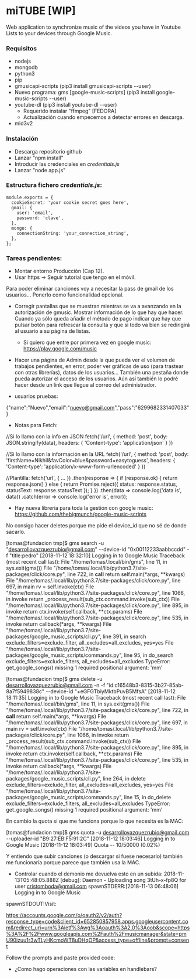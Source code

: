 # miTUBE  [WIP]
Web application to synchronize music of the videos you have in Youtube Lists to your devices through Google Music.

### Requisitos

* nodejs
* mongodb
* python3
* pip
* gmusicapi-scripts (pip3 install gmusicapi-scripts --user)
* Nuevo programa: gms [google-music-scripts] (pip3 install google-music-scripts --user)
* youtube-dl (pip3 install youtube-dl --user)
  * Requerido instalar "ffmpeg" [FEDORA]
  * Actualización cuando empecemos a detectar errores en descarga.
* mid3v2


### Instalación

* Descarga repositorio github
* Lanzar "npm install"
* Introducir las credenciales en *credentials.js*
* Lanzar "node app.js"


### Estructura fichero *credentials.js*:

```
module.exports = {
  cookieSecret: 'your cookie secret goes here',
  gmail: {
    user: 'email',
    password: 'clave',
  },
  mongo: {
    connectionString: 'your_connection_string',
  },
};
```


### Tareas pendientes:

* Montar entorno Producción (Cap 12).
* Usar https -> Seguir tutorial que tengo en el móvil.

Para poder eliminar canciones voy a necesitar la pass de gmail de los usuarios... Ponerlo como funcionalidad opcional.

* Corregir pantallas que se muestran mientras se va a avanzando en la autorización de gmusic. Mostrar información de lo que hay que hacer. Cuando ya sólo queda añadir el método de pago indicar que hay que pulsar botón para refrescar la consulta y que si todo va bien se redirigirá al usuario a su página de listas.
  * Si quiero que entre por primera vez en google music: https://play.google.com/music


* Hacer una página de Admin desde la que pueda ver el volumen de trabajos pendientes, en error, poder ver gráficas de uso (para trastear con otras librerías), datos de los usuarios... También una pestaña donde pueda autorizar el acceso de los usuarios. Aún así también lo podré hacer desde un link que llegue al correo del administrador.

* usuarios pruebas:

{"name":"Nuevo","email":"nuevo@gmail.com","pass":"6299682331407033"}



* Notas para Fetch:

//Si lo llamo con la info en JSON
fetch('/url', {
  method: 'post',
  body: JSON.stringify(data),
  headers: { 'Content-type': 'application/json' }
})

//Si lo llamo con la información en la URL
fetch('/url', {
  method: 'post',
  body: 'firstName=Nikhil&favColor=blue&password=easytoguess',
  headers: { 'Content-type': 'application/x-www-form-urlencoded' }
})

//Plantilla:
  fetch('url', {
    ...
  })
  .then(response => {
    if (response.ok) {
      return response.json()
    } else {
      return Promise.reject({
        status: response.status,
        statusText: response.statusText
      });
    }
  })
  .then(data => console.log('data is', data))
  .catch(error => console.log('error is', error));


  * Hay nueva librería para toda la gestión con google music:
  https://github.com/thebigmunch/google-music-scripts

  No consigo hacer deletes porque me pide el device_id que no sé de donde sacarlo.

[tomas@fundacion tmp]$ gms search -u "desarrollovazquezrubio@gmail.com" --device-id "0x00112233aabbccdd" -f "title:pedro"
[2018-11-12 18:32:10] Logging in to Google Music
Traceback (most recent call last):
  File "/home/tomas/.local/bin/gms", line 11, in <module>
    sys.exit(gms())
  File "/home/tomas/.local/lib/python3.7/site-packages/click/core.py", line 722, in __call__
    return self.main(*args, **kwargs)
  File "/home/tomas/.local/lib/python3.7/site-packages/click/core.py", line 697, in main
    rv = self.invoke(ctx)
  File "/home/tomas/.local/lib/python3.7/site-packages/click/core.py", line 1066, in invoke
    return _process_result(sub_ctx.command.invoke(sub_ctx))
  File "/home/tomas/.local/lib/python3.7/site-packages/click/core.py", line 895, in invoke
    return ctx.invoke(self.callback, **ctx.params)
  File "/home/tomas/.local/lib/python3.7/site-packages/click/core.py", line 535, in invoke
    return callback(*args, **kwargs)
  File "/home/tomas/.local/lib/python3.7/site-packages/google_music_scripts/cli.py", line 391, in search
    exclude_filters=exclude_filter, all_excludes=all_excludes, yes=yes
  File "/home/tomas/.local/lib/python3.7/site-packages/google_music_scripts/commands.py", line 95, in do_search
    exclude_filters=exclude_filters, all_excludes=all_excludes
TypeError: get_google_songs() missing 1 required positional argument: 'mm'

[tomas@fundacion tmp]$ gms delete -u desarrollovazquezrubio@gmail.com -n -f "id:c16548b3-8315-3b27-85ab-8a7f5949838c" --device-id "+eGFGTbiyMktbPuvB5MfsA"
[2018-11-12 18:11:35] Logging in to Google Music
Traceback (most recent call last):
  File "/home/tomas/.local/bin/gms", line 11, in <module>
    sys.exit(gms())
  File "/home/tomas/.local/lib/python3.7/site-packages/click/core.py", line 722, in __call__
    return self.main(*args, **kwargs)
  File "/home/tomas/.local/lib/python3.7/site-packages/click/core.py", line 697, in main
    rv = self.invoke(ctx)
  File "/home/tomas/.local/lib/python3.7/site-packages/click/core.py", line 1066, in invoke
    return _process_result(sub_ctx.command.invoke(sub_ctx))
  File "/home/tomas/.local/lib/python3.7/site-packages/click/core.py", line 895, in invoke
    return ctx.invoke(self.callback, **ctx.params)
  File "/home/tomas/.local/lib/python3.7/site-packages/click/core.py", line 535, in invoke
    return callback(*args, **kwargs)
  File "/home/tomas/.local/lib/python3.7/site-packages/google_music_scripts/cli.py", line 264, in delete
    exclude_filters=exclude_filter, all_excludes=all_excludes, yes=yes
  File "/home/tomas/.local/lib/python3.7/site-packages/google_music_scripts/commands.py", line 15, in do_delete
    exclude_filters=exclude_filters, all_excludes=all_excludes
TypeError: get_google_songs() missing 1 required positional argument: 'mm'


En cambio la quota si que me funciona porque lo que necesita es la MAC:

[tomas@fundacion tmp]$ gms quota -u desarrollovazquezrubio@gmail.com --uploader-id "B9:27:EB:F5:91:2C"
[2018-11-12 18:03:46] Logging in to Google Music
[2018-11-12 18:03:49] Quota -- 10/50000 (0.02%)


Y entiendo que subir canciones (o descargar si fuese necesario) también me funcionaría porque parece que también usa la MAC.



* Controlar cuando el demonio me devuelva esto en un subida:
2018-11-13T05:48:05.888Z [debug]: Daemon - Uploading song 3tUh-x-fp8Q for user cristomboda@gmail.com
spawnSTDERR:[2018-11-13 06:48:06] Logging in to Google Music

spawnSTDOUT:Visit:

https://accounts.google.com/o/oauth2/v2/auth?response_type=code&client_id=652850857958.apps.googleusercontent.com&redirect_uri=urn%3Aietf%3Awg%3Aoauth%3A2.0%3Aoob&scope=https%3A%2F%2Fwww.googleapis.com%2Fauth%2Fmusicmanager&state=pmU90izuu1r3wTLyHKcmoWT8uDHqOP&access_type=offline&prompt=consent

Follow the prompts and paste provided code: 


* ¿Como hago operaciones con las variables en handlebars?